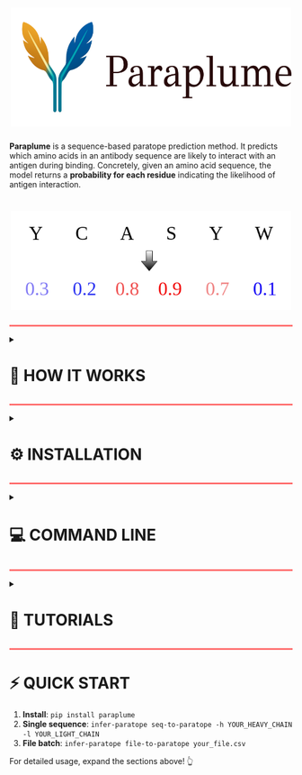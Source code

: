 <h1 align="center">
  <img src="doc/logo.png" width="500">
</h1>

**Paraplume** is a sequence-based paratope prediction method. It predicts which amino acids in an antibody sequence are likely to interact with an antigen during binding. Concretely, given an amino acid sequence, the model returns a **probability for each residue** indicating the likelihood of antigen interaction.

<h1 align="center">
  <img src="doc/example_github.png" width="500">
</h1>

<hr style="height:3px;border:none;background-color:#ff6b6b;" />


<details>
<summary><h1>📖 HOW IT WORKS</h1></summary>

Paraplume uses supervised learning and involves three main steps:

1. **Labelling**:
   Antibody sequences are annotated with paratope labels using structural data from [SAbDab](http://opig.stats.ox.ac.uk/webapps/newsabdab/).

2. **Sequence representation**:
   Each amino acid is embedded into a high-dimensional vector using **Protein Language Model (PLM) embeddings**.

3. **Model training**:
   A **Multi-Layer Perceptron (MLP)** is trained to minimize **Binary Cross-Entropy Loss**, using PLM embeddings as inputs and paratope labels as targets.

The full workflow of Paraplume is summarized Figure B below:

![Summary](./doc/figure1.png)

</details>

<hr style="height:3px;border:none;background-color:#ff6b6b;" />


<details>
<summary><h1>⚙️ INSTALLATION</h1></summary>

It is available on PyPI and can be installed through pip.

```bash
pip install paraplume
```

We recommend installing it in a virtual environment with python >= 3.10.

</details>

<hr style="height:3px;border:none;background-color:#ff6b6b;" />


<details>
<summary><h1>💻 COMMAND LINE </h1></summary>
We provide several commands to use the model as inference with the default weights or retrain the model with a custom dataset.

`infer-paratope` provides two commands, one to infer the paratope from a unique sequence (`seq-to-paratope`) and another from a batch of sequences in the form of a csv file (`file-to-paratope`).
```bash
infer-paratope COMMAND [OPTIONS][ARGS] ...
```
By default the model used is trained using the 'expanded' dataset from the [Paragraph](https://academic.oup.com/bioinformatics/article/39/1/btac732/6825310) paper, that we divided in 1000 sequences for the training set and 85 sequences for the validation and available in `/datasets/paragraph_all`.

However we also provide the possibility to use a custom model for inference. To train your custom model you will need to run two commands: `create-dataset` to generate labels and PLM embeddings for your desired training dataset, and `train-model` to train the model.

After training the model on your custom dataset, the model is saved in a folder whose path can be given to the inference commands as a `--custom-model` option.
<details>
<summary><h2>📋 Commands</h2></summary>

<details>
<summary><h3>1. infer-paratope seq-to-paratope</h3></summary>

Predict paratope directly from amino acid sequences provided as command line arguments.

#### Usage
```bash
infer-paratope seq-to-paratope [OPTIONS]
```

#### Options
| Option | Type | Default | Description |
|--------|------|---------|-------------|
| `-h, --heavy-chain` | TEXT | - | Heavy chain amino acid sequence |
| `-l, --light-chain` | TEXT | - | Light chain amino acid sequence |
| `--custom-model` | PATH | None | Path to custom trained model folder |
| `--gpu` | INT | 0 | GPU device to use |
| `--large/--small` | flag | --large | Model size (large: full Paraplume, small: ESM-2 only) |

<details>
<summary><h4>Examples</h4></summary>

**Both chains:**
```bash
infer-paratope seq-to-paratope \
  -h QAYLQQSGAELVKPGASVKMSCKASDYTFTNYNMHWIKQTPGQGLEWIGAIYPGNGDTSYNQKFKGKATLTADKSSSTAYMQLSSLTSEDSAVYYCASLGSSYFDYWGQGTTLTVSS \
  -l EIVLTQSPTTMAASPGEKITITCSARSSISSNYLHWYQQKPGFSPKLLIYRTSNLASGVPSRFSGSGSGTSYSLTIGTMEAEDVATYYCHQGSNLPFTFGSGTKLEIK
```

**Heavy chain only:**
```bash
infer-paratope seq-to-paratope \
  -h QAYLQQSGAELVKPGASVKMSCKASDYTFTNYNMHWIKQTPGQGLEWIGAIYPGNGDTSYNQKFKGKATLTADKSSSTAYMQLSSLTSEDSAVYYCASLGSSYFDYWGQGTTLTVSS
```

**Light chain only:**
```bash
infer-paratope seq-to-paratope \
  -l EIVLTQSPTTMAASPGEKITITCSARSSISSNYLHWYQQKPGFSPKLLIYRTSNLASGVPSRFSGSGSGTSYSLTIGTMEAEDVATYYCHQGSNLPFTFGSGTKLEIK
```

</details>

</details>

<details>
<summary><h3>2. infer-paratope file-to-paratope</h3></summary>

Predict paratope from sequences stored in a CSV file.

#### Usage
```bash
infer-paratope file-to-paratope [OPTIONS] FILE_PATH
```

#### Arguments
| Argument | Type | Required | Description |
|----------|------|----------|-------------|
| `FILE_PATH` | PATH | ✓ | Path to input CSV file |

#### Options
| Option | Type | Default | Description |
|--------|------|---------|-------------|
| `--custom-model` | PATH | None | Path to custom trained model folder |
| `--name` | TEXT | paratope_ | Prefix for output file |
| `--gpu` | INT | 0 | GPU device to use |
| `--emb-proc-size` | INT | 100 | Embedding batch size for memory management |
| `--compute-sequence-embeddings` | flag | False | Compute paratope and classical sequence embeddings |
| `--single-chain` | flag | False | Process single chain sequences |
| `--large/--small` | flag | --large | Model size (large: Paraplume, small: Paraplume-S, using ESM-2 embedding only) |



<details>
<summary><h4>Examples</h4></summary>

**Paired chains:**
```bash
infer-paratope file-to-paratope test.csv
```

**Heavy chain only:**
```bash
infer-paratope file-to-paratope test_heavy.csv --single-chain
```

**Light chain only:**
```bash
infer-paratope file-to-paratope test_light.csv --single-chain
```

Sample input files are available in `tests/data/`:
- `test.csv` - Paired heavy/light chains
- `test_heavy.csv` - Heavy chain only
- `test_light.csv` - Light chain only

</details>

<details>
<summary><h4>Input</h4></summary>

Your CSV file must contain these columns:

**For paired chains (default):**
| sequence_heavy | sequence_light |
|----------------|----------------|
| QAYLQQSGAELVKPGASVKMSCKASDYTFTNYNMHWIKQTPGQGLEWIGAIYPGNGDTSYNQKFKGKATLTADKSSSTAYMQLSSLTSEDSAVYYCASLGSSYFDYWGQGTTLTVSS | EIVLTQSPTTMAASPGEKITITCSARSSISSNYLHWYQQKPGFSPKLLIYRTSNLASGVPSRFSGSGSGTSYSLTIGTMEAEDVATYYCHQGSNLPFTFGSGTKLEIK |
| EVQLVESGGGLVQPGGSLRLSCAASGFTFSRYAMSWVRQAPGKGLEWVSVISSGGSYTYYADSVKGRFTISRDNAKNSLYLQMNSLRAEDTAVYYCAKDREYRYYYYGMDVWGQGTTVTVSS | DIQMTQSPSSLSASVGDRVTITCRASQGISSWLAWYQQKPGKAPKLLIYDASSLESGVPSRFSGSGSGTDFTLTISSLQPEDFATYYCQQYGSSPPYTFGQGTKLEIK |

**For single heavy chain (use `--single-chain`):**
| sequence_heavy | sequence_light |
|----------------|----------------|
| QAYLQQSGAELVKPGASVKMSCKASDYTFTNYNMHWIKQTPGQGLEWIGAIYPGNGDTSYNQKFKGKATLTADKSSSTAYMQLSSLTSEDSAVYYCASLGSSYFDYWGQGTTLTVSS | |
| EVQLVESGGGLVQPGGSLRLSCAASGFTFSRYAMSWVRQAPGKGLEWVSVISSGGSYTYYADSVKGRFTISRDNAKNSLYLQMNSLRAEDTAVYYCAKDREYRYYYYGMDVWGQGTTVTVSS | |

**For single light chain (use `--single-chain`):**
| sequence_heavy | sequence_light |
|----------------|----------------|
| | EIVLTQSPTTMAASPGEKITITCSARSSISSNYLHWYQQKPGFSPKLLIYRTSNLASGVPSRFSGSGSGTSYSLTIGTMEAEDVATYYCHQGSNLPFTFGSGTKLEIK |
| | DIQMTQSPSSLSASVGDRVTITCRASQGISSWLAWYQQKPGKAPKLLIYDASSLESGVPSRFSGSGSGTDFTLTISSLQPEDFATYYCQQYGSSPPYTFGQGTKLEIK |

</details>

<details>
<summary><h4>Output</h4></summary>

Creates a pickle file (e.g., `paratope_test.pkl`) containing:
- `model_prediction_heavy` - Paratope predictions for heavy chains
- `model_prediction_light` - Paratope predictions for light chains

**Reading results:**
```python
import pandas as pd
predictions = pd.read_pickle("paratope_test.pkl")
print(predictions.head())
```

</details>

</details>

<details>
<summary><h3>3. create-dataset</h3></summary>

Create dataset to train the neural network. Sequences and labels are saved in a `.json` file, and LPLM embeddings are saved in a `.pt` file.

#### Usage
```bash
create-dataset [OPTIONS] CSV_FILE_PATH PDB_FOLDER_PATH
```

#### Arguments
| Argument | Type | Required | Description |
|----------|------|----------|-------------|
| `CSV_FILE_PATH` | PATH | ✓ | Path of csv file to use for pdb list |
| `PDB_FOLDER_PATH` | PATH | ✓ | Pdb folder path for ground truth labeling |

#### Options
| Option | Type | Default | Description |
|--------|------|---------|-------------|
| `--result-folder, -r` | PATH | result | Where to save results |
| `--emb-proc-size` | INTEGER | 100 | We create embeddings chunk by chunk to avoid memory explosion. This is the chunk size. Optimal value depends on your computer |
| `--gpu` | INTEGER | 0 | Which gpu to use |
| `--single-chain` | flag | False | Generate embeddings using llms on single chain mode, which slightly increases performance |

<details>
<summary><h4>Example</h4></summary>

```bash
create-dataset custom_train_set.csv pdb_folder \
  -r training_data \
  --gpu 0 \
  --emb-proc-size 50 \
  --single-chain
```

</details>

<details>
<summary><h4>Input</h4></summary>

`custom_train_set.csv` contains information about the PDB files used for training and has the following format:

| pdb  | Lchain | Hchain | antigen_chain |
|------|--------|--------|---------------|
| 1ahw | D      | E      | F             |
| 1bj1 | L      | H      | W             |
| 1ce1 | L      | H      | P             |

**Column descriptions:**
- `pdb`: PDB code of the antibody-antigen complex (should be available in `pdb_folder` as `pdb_folder/pdb_code.pdb`)
- `Lchain`: Light chain identifier used to label the paratope
- `Hchain`: Heavy chain identifier used to label the paratope
- `antigen_chain`: Antigen chain identifier used to label the paratope

</details>

<details>
<summary><h4>Output</h4></summary>

Creates a folder with the same name `custom_train_set` inside `training_data`, in which there are two files, `json.dict` with the sequences and labels, and `embeddings.pt` for the PLM embeddings.

</details>

</details>

<details>
<summary><h3>4. train-model</h3></summary>

Train the model given provided parameters and data.

#### Usage
```bash
train-model [OPTIONS] TRAIN_FOLDER_PATH VAL_FOLDER_PATH
```

#### Arguments
| Argument | Type | Required | Description |
|----------|------|----------|-------------|
| `TRAIN_FOLDER_PATH` | PATH | ✓ | Path of train folder |
| `VAL_FOLDER_PATH` | PATH | ✓ | Path of val folder |

#### Options
| Option | Type | Default | Description |
|--------|------|---------|-------------|
| `--lr` | FLOAT | 0.001 | Learning rate to use for training |
| `--n_epochs, -n` | INTEGER | 1 | Number of epochs to use for training |
| `--result_folder, -r` | PATH | result | Where to save results |
| `--pos-weight` | FLOAT | 1 | Weight to give to positive labels |
| `--batch-size, -bs` | INTEGER | 10 | Batch size |
| `--mask-prob` | FLOAT | 0 | Probability with which to mask each embedding coefficient |
| `--dropouts` | TEXT | 0 | Dropout probabilities for each hidden layer, separated by commas. Example '0.3,0.3' |
| `--dims` | TEXT | 1000 | Dimensions of hidden layers. Separated by commas. Example '100,100' |
| `--override` | flag | False | Override results |
| `--seed` | INTEGER | 0 | Seed to use for training |
| `--l2-pen` | FLOAT | 0 | L2 penalty to use for the model weights |
| `--alphas` | TEXT | - | Whether to use different alphas labels to help main label |
| `--patience` | INTEGER | 0 | Patience to use for early stopping. 0 means no early stopping |
| `--emb-models` | TEXT | all | LLM embedding models to use, separated by commas. LLMs should be in 'ablang2','igbert','igT5','esm','antiberty','prot-t5','all'. Example 'igT5,esm' |
| `--gpu` | INTEGER | 0 | Which GPU to use |

<details>
<summary><h4>Example</h4></summary>

```bash
train-model training_data/custom_train_set training_data/custom_val_set \
  --lr 0.001 \
  -n 50 \
  -r training_results \
  --batch-size 32 \
  --dims 512,256 \
  --dropouts 0.2,0.1 \
  --patience 5 \
  --emb-models igT5,esm \
  --gpu 0
```

</details>

<details>
<summary><h4>Input</h4></summary>

The two arguments (`training_data/custom_train_set` and `training_data/custom_val_set` in the example) are paths of folders created by the previous `create-dataset` command.

</details>

<details>
<summary><h4>Output</h4></summary>

Model weights and training parameters are saved in a folder (`training_results` in the example, `results` by default).

</details>

**The resulting trained model can then be used at inference by passing the output folder path as the --custom-model argument of the inference commands (see inference command lines).**


</details>



</details>

</details>

<hr style="height:3px;border:none;background-color:#ff6b6b;" />

<details>
<summary><h1>🚀 TUTORIALS </h1></summary>

<details>
<summary><h2>Command Line Tutorial</h2></summary>

If you want to use the default model with the already trained weights, just run `infer-paratope file-to-paratope ./tutorial/paired.csv` and the result will be available as `paratope_paired.pkl` in the same `tutorial` folder.

If you want to train and use your custom model via command line, follow the 4 steps below.

#### Step 0: Set up
- Clone repository
- Make sure you are in `Paraplume`.
- Download PDB files from [SabDab](https://opig.stats.ox.ac.uk/webapps/sabdab-sabpred/sabdab/about#formats) using IMGT format and save them in `./all_structures/imgt`.

#### Step 1: Create training and validation datasets from CSVs
```bash
create-dataset ./tutorial/custom_train_set.csv ./all_structures/imgt -r custom_folder
```
The folder `custom_folder` will be created. Inside this folder the folder `custom_train_set` is created in which there are two files, `dict.json` for the sequences and labels, and `embeddings.pt` for the PLM embeddings.
Repeat for the validation set (used for early stopping):
```bash
create-dataset ./tutorial/custom_val_set.csv ./all_structures/imgt -r custom_folder
```

#### Step 2: Train the model
```bash
train-model ./custom_folder/custom_train_set ./custom_folder/custom_val_set \
  --lr 0.001 \
  -n 50 \
  --batch-size 8 \
  --dims 512,256 \
  --dropouts 0.2,0.1 \
  --patience 5 \
  --emb-models igT5,esm \
  --gpu 0 \
  -r ./custom_folder
```
This will save training results in `custom_folder`.
`checkpoint.pt` contains the weights of the model, `summary_dict.json` contains the parameters used for training, and `summary_plot.png` some plots showing the training process.

#### Step 3: Use the trained custom model for inference
After training, your custom model will be saved in the results folder and can be used with inference commands using the `--custom-model` option.

```bash
infer-paratope file-to-paratope ./Paraplume/tutorial/paired.csv --custom-model ./custom_folder
```

And the result is available as `paratope_paired.pkl` in the `tutorial` folder !!

</details>

<details>
<summary><h2>Python Tutorial</h2></summary>

A comprehensive Python tutorial for default inference usage (using the already trained weights) with examples is available in the `tutorial` folder.

If you want to use to train and use your custom model, follow the command line tutorial, or use the code available in `paraplume/create_dataset.py` and `paraplume/train.py` (function main in both files). Don't hesitate to contact me if you need help **gabrielathenes@gmail.com**.

</details>

</details>

<hr style="height:3px;border:none;background-color:#ff6b6b;" />

# ⚡ QUICK START

1. **Install**: `pip install paraplume`
2. **Single sequence**: `infer-paratope seq-to-paratope -h YOUR_HEAVY_CHAIN -l YOUR_LIGHT_CHAIN`
3. **File batch**: `infer-paratope file-to-paratope your_file.csv`

For detailed usage, expand the sections above! 👆
